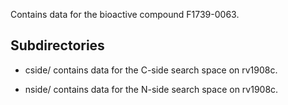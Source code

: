 Contains data for the bioactive compound F1739-0063.

## Subdirectories

- cside/ contains data for the C-side search space on rv1908c.

- nside/ contains data for the N-side search space on rv1908c.

